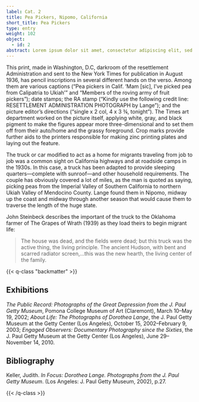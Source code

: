 ```yaml
---
label: Cat. 2
title: Pea Pickers, Nipomo, California
short_title: Pea Pickers
type: entry
weight: 102
object:
  - id: 2
abstract: Lorem ipsum dolor sit amet, consectetur adipiscing elit, sed do eiusmod tempor *incididunt ut labore* et dolore magna aliqua. Ut enim ad minim veniam, quis nostrud exercitation ullamco laboris nisi ut aliquip ex ea commodo consequat. [Duis aute irure](#) dolor in reprehenderit in voluptate velit esse cillum dolore eu fugiat nulla pariatur. Excepteur sint occaecat cupidatat non proident, sunt in culpa qui officia deserunt mollit anim id est laborum. 
---
```


This print, made in Washington, D.C, darkroom of the resettlement Administration and sent to the New York Times for publication in August 1936, has pencil inscriptions in several different hands on the verso. Among them are various captions (“Pea pickers in Calif. ‘Mam [sic], I’ve picked pea from Calipatria to Ukiah’” and “Members of the roving army of fruit pickers”); date stamps; the RA stamp (“Kindly use the following credit line: RESETTLEMENT ADMINISTRATION PHOTOGRAPH by Lange”); and the picture editor’s directions (“single x 2 col, 4 x 3 ¾, tonight”). The Times art department worked on the picture itself, applying white, gray, and black pigment to make the figures appear more three-dimensional and to set them off from their auto/home and the grassy foreground. Crop marks provide further aids to the printers responsible for making zinc printing plates and laying out the feature.

The truck or car modified to act as a home for migrants traveling from job to job was a common sight on California highways and at roadside camps in the 1930s. In this case, a truck has been adapted to provide sleeping quarters—complete with sunroof—and other household requirements. The couple has obviously covered a lot of miles, as the man is quoted as saying, picking peas from the Imperial Valley of Southern California to northern Ukiah Valley of Mendocino County. Lange found them in Nipomo, midway up the coast and midway through another season that would cause them to traverse the length of the huge state.

John Steinbeck describes the important of the truck to the Oklahoma farmer of The Grapes of Wrath (1939) as they load theirs to begin migrant life:

> The house was dead, and the fields were dead; but this truck was the active thing, the living principle. The ancient Hudson, with bent and scarred radiator screen,…this was the new hearth, the living center of the family.

{{< q-class "backmatter" >}}

## Exhibitions

*The Public Record: Photographs of the Great Depression from the J. Paul Getty Museum*, Pomona College Museum of Art (Claremont), March 10–May 19, 2002; *About Life: The Photographs of Dorothea Lange*, the J. Paul Getty Museum at the Getty Center (Los Angeles), October 15, 2002–February 9, 2003; *Engaged Observers: Documentary Photography since the Sixties*, the J. Paul Getty Museum at the Getty Center (Los Angeles), June 29–November 14, 2010.

## Bibliography

Keller, Judith. *In Focus: Dorothea Lange. Photographs from the J. Paul Getty Museum*. (Los Angeles: J. Paul Getty Museum, 2002), p.27.

{{< /q-class >}}
